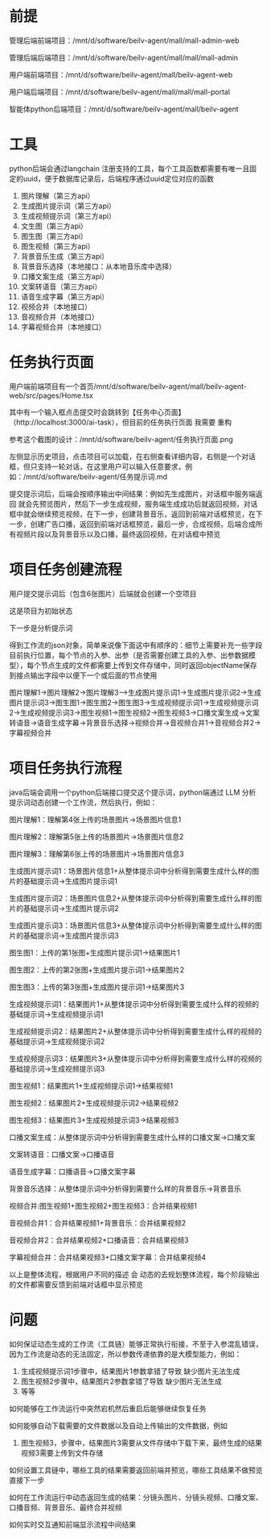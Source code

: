 # 前提

管理后端前端项目：/mnt/d/software/beilv-agent/mall/mall-admin-web

管理后端后端项目：/mnt/d/software/beilv-agent/mall/mall/mall-admin

用户端前端项目：/mnt/d/software/beilv-agent/mall/beilv-agent-web

用户端后端项目：/mnt/d/software/beilv-agent/mall/mall/mall-portal

智能体python后端项目：/mnt/d/software/beilv-agent/mall/beilv-agent

# 工具

python后端会通过langchain 注册支持的工具，每个工具函数都需要有唯一且固定的uuid，便于数据库记录后，后端程序通过uuid定位对应的函数

1. 图片理解（第三方api）
2. 生成图片提示词（第三方api）
3. 生成视频提示词（第三方api）
4. 文生图（第三方api）
5. 图生图（第三方api）
6. 图生视频（第三方api）
7. 背景音乐生成（第三方api）
8. 背景音乐选择（本地接口：从本地音乐库中选择）
9. 口播文案生成（第三方api）
10. 文案转语音（第三方api）
11. 语音生成字幕（第三方api）
12. 视频合并（本地接口）
13. 音视频合并（本地接口）
14. 字幕视频合并（本地接口）

# 任务执行页面



用户端前端项目有一个首页/mnt/d/software/beilv-agent/mall/beilv-agent-web/src/pages/Home.tsx

其中有一个输入框点击提交时会跳转到【任务中心页面】（http://localhost:3000/ai-task），但目前的任务执行页面 我需要 重构 

参考这个截图的设计：/mnt/d/software/beilv-agent/任务执行页面.png

左侧显示历史项目，点击项目可以加载，在右侧查看详细内容，右侧是一个对话框，但只支持一轮对话，在这里用户可以输入任意要求，例如：/mnt/d/software/beilv-agent/任务提示词.md

提交提示词后，后端会按顺序输出中间结果：例如先生成图片，对话框中服务端返回 就会先预览图片，然后下一步生成视频，服务端生成成功后就返回视频，对话框中就会继续预览视频，在下一步，创建背景音乐，返回到前端对话框预览，在下一步，创建广告口播，返回到前端对话框预览，最后一步，合成视频，后端合成所有视频片段以及背景音乐以及口播，最终返回视频，在对话框中预览



# 项目任务创建流程

用户提交提示词后（包含6张图片）后端就会创建一个空项目

这是项目为初始状态

下一步是分析提示词

得到工作流的json对象，简单来说像下面这中有顺序的：细节上需要补充一些字段目前执行位置，每个节点的入参、出参（是否需要创建工具的入参、出参数据模型），每个节点生成的文件都需要上传到文件存储中，同时返回objectName保存到接点输出字段中以便下一个或后面的节点使用

图片理解1->图片理解2->图片理解3-->生成图片提示词1->生成图片提示词2->生成图片提示词3->图生图1->图生图2->图生图3->生成视频提示词1->生成视频提示词2->生成视频提示词3->图生视频1->图生视频2->图生视频3->口播文案生成->文案转语音->语音生成字幕->背景音乐选择->视频合并->音视频合并1->音视频合并2->字幕视频合并





# 项目任务执行流程

java后端会调用一个python后端接口提交这个提示词，python端通过 LLM 分析提示词动态创建一个工作流，然后执行，例如：

图片理解1：理解第4张上传的场景图片->场景图片信息1

图片理解2：理解第5张上传的场景图片->场景图片信息2

图片理解3：理解第6张上传的场景图片->场景图片信息3

生成图片提示词1：场景图片信息1+从整体提示词中分析得到需要生成什么样的图片的基础提示词->生成图片提示词1

生成图片提示词2：场景图片信息2+从整体提示词中分析得到需要生成什么样的图片的基础提示词->生成图片提示词2

生成图片提示词3：场景图片信息3+从整体提示词中分析得到需要生成什么样的图片的基础提示词->生成图片提示词3

图生图1：上传的第1张图+生成图片提示词1->结果图片1

图生图2：上传的第2张图+生成图片提示词1->结果图片2

图生图3：上传的第3张图+生成图片提示词1->结果图片3

生成视频提示词1：结果图片1+从整体提示词中分析得到需要生成什么样的视频的基础提示词->生成视频提示词1

生成视频提示词2：结果图片2+从整体提示词中分析得到需要生成什么样的视频的基础提示词->生成视频提示词2

生成视频提示词3：结果图片3+从整体提示词中分析得到需要生成什么样的视频的基础提示词->生成视频提示词3

图生视频1：结果图片1+生成视频提示词1->结果视频1

图生视频2：结果图片2+生成视频提示词2->结果视频2

图生视频3：结果图片3+生成视频提示词3->结果视频3

口播文案生成：从整体提示词中分析得到需要生成什么样的口播文案->口播文案

文案转语音：口播文案->口播语音

语音生成字幕：口播语音->口播文案字幕

背景音乐选择：从整体提示词中分析得到需要什么样的背景音乐->背景音乐

视频合并:图生视频1+图生视频2+图生视频3：合并结果视频1

音视频合并1：合并结果视频1+背景音乐：合并结果视频2

音视频合并2：合并结果视频2+口播语音：合并结果视频3

字幕视频合并：合并结果视频3+口播文案字幕：合并结果视频4

以上是整体流程，根据用户不同的描述 会 动态的去规划整体流程，每个阶段输出的文件都需要反馈到前端对话框中显示预览

# 问题

如何保证动态生成的工作流（工具链）能够正常执行衔接，不至于入参混乱错误，因为工作流是动态的无法固定，所以参数传递依靠的是大模型能力，例如：

1. 生成视频提示词1步骤中，结果图片1参数拿错了导致 缺少图片无法生成
2. 图生视频2步骤中，结果图片2参数拿错了导致 缺少图片无法生成
3. 等等

如何能够在工作流运行中突然宕机然后重启后能够继续恢复任务

如何能够自动下载需要的文件数据以及自动上传输出的文件数据，例如

1. 图生视频3，步骤中，结果图片3需要从文件存储中下载下来，最终生成的结果视频3需要上传到文件存储

如何设置工具链中，哪些工具的结果需要返回前端并预览，哪些工具结果不做预览 直接下一步

如何在工作流运行中动态返回生成的结果：分镜头图片、分镜头视频、口播文案、口播音频、背景音乐、最终合并视频

如何实时交互通知前端显示流程中间结果